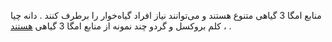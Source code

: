 منابع امگا 3 گیاهی متنوع هستند و می‌توانند نیاز افراد گیاه‌خوار را برطرف کنند .
دانه چیا ، کلم بروکسل و گردو چند نمونه از منابع امگا 3 گیاهی [هستند] .

[هستند]: https://www.healthline.com/nutrition/7-plant-sources-of-omega-3s
